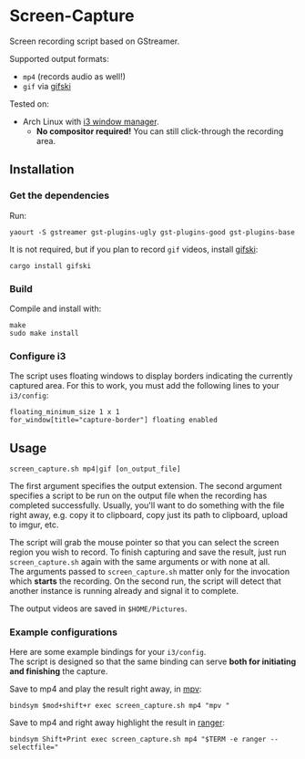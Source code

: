 # Screen-Capture

Screen recording script based on GStreamer.  

Supported output formats:
- ``mp4`` (records audio as well!)
- ``gif`` via [gifski](https://gif.ski/)

Tested on:
- Arch Linux with [i3 window manager](https://i3wm.org/). 
	- **No compositor required!** You can still click-through the recording area.

## Installation

### Get the dependencies

Run:

```
yaourt -S gstreamer gst-plugins-ugly gst-plugins-good gst-plugins-base
``` 

It is not required, but if you plan to record ``gif`` videos, install [gifski](https://gif.ski/):

```
cargo install gifski
```

### Build

Compile and install with:
```
make
sudo make install
```

### Configure i3

The script uses floating windows to display borders indicating the currently captured area.
For this to work, you must add the following lines to your ``i3/config``:

```
floating_minimum_size 1 x 1
for_window[title="capture-border"] floating enabled
```

## Usage

```
screen_capture.sh mp4|gif [on_output_file]
```

The first argument specifies the output extension.
The second argument specifies a script to be run on the output file when the recording has completed successfully.
Usually, you'll want to do something with the file right away, e.g. copy it to clipboard, copy just its path to clipboard, upload to imgur, etc.

The script will grab the mouse pointer so that you can select the screen region you wish to record.
To finish capturing and save the result, just run `screen_capture.sh` again with the same arguments or with none at all.  
The arguments passed to ``screen_capture.sh`` matter only for the invocation which **starts** the recording.
On the second run, the script will detect that another instance is running already and signal it to complete.

The output videos are saved in ``$HOME/Pictures``.

### Example configurations

Here are some example bindings for your ``i3/config``.  
The script is designed so that the same binding can serve **both for initiating and finishing** the capture.  

Save to mp4 and play the result right away, in [mpv](https://github.com/mpv-player/mpv):

```
bindsym $mod+shift+r exec screen_capture.sh mp4 "mpv "
```

Save to mp4 and right away highlight the result in [ranger](https://github.com/ranger/ranger):

```
bindsym Shift+Print exec screen_capture.sh mp4 "$TERM -e ranger --selectfile="
```
